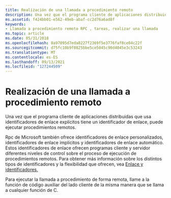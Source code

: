 ```yaml
---
title: Realización de una llamada a procedimiento remoto
description: Una vez que el programa cliente de aplicaciones distribuidas que usa identificadores de enlace explícitos tiene un identificador de enlace, puede ejecutar procedimientos remotos.
ms.assetid: f424bb01-e562-49eb-abaf-cc2d76a6ad8f
keywords:
- Llamada a procedimiento remoto RPC , tareas, realizar una llamada
ms.topic: article
ms.date: 05/31/2018
ms.openlocfilehash: 8a97095d7eda8227f2369f5e3776faf8ce04c22f
ms.sourcegitcommit: d75fc10b9f0825bbe5ce5045c90d4045e3c53243
ms.translationtype: MT
ms.contentlocale: es-ES
ms.lasthandoff: 09/13/2021
ms.locfileid: "127244509"
---
```

# <a name="making-a-remote-procedure-call"></a>Realización de una llamada a procedimiento remoto

Una vez que el programa cliente de aplicaciones distribuidas que usa identificadores de enlace explícitos tiene un identificador de enlace, puede ejecutar procedimientos remotos.

Rpc de Microsoft también ofrece identificadores de enlace personalizados, identificadores de enlace implícitos y identificadores de enlace automático. Estos identificadores de enlace ofrecen programas cliente y servidor diferentes niveles de control sobre el proceso de ejecución de procedimientos remotos. Para obtener más información sobre los distintos tipos de identificadores y la flexibilidad que ofrecen, vea [Enlace y identificadores.](binding-and-handles.md)

Para ejecutar la llamada a procedimiento de forma remota, llame a la función de código auxiliar del lado cliente de la misma manera que se llama a cualquier función de C.

 

 




